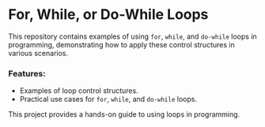 # For, While, or Do-While Loops

This repository contains examples of using `for`, `while`, and `do-while` loops in programming, demonstrating how to apply these control structures in various scenarios.

### Features:
- Examples of loop control structures.
- Practical use cases for `for`, `while`, and `do-while` loops.

This project provides a hands-on guide to using loops in programming.

